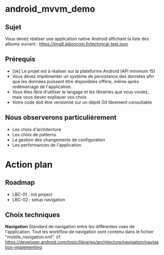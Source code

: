 # android_mvvm_demo

## Sujet 

Vous devez réaliser une application native Android affichant la liste des albums suivant : https://img8.leboncoin.fr/technical-test.json

## Prérequis 

- [ok] Le projet est à réaliser sur la plateforme Android (API minimum 15)
- Vous devez implémenter un système de persistance des données afin que les données puissent être disponibles offline, même après redémarrage de l'application.
- Vous êtes libre d'utiliser le langage et les librairies que vous voulez, mais vous devez expliquer vos choix
- Votre code doit être versionné sur un dépôt Git librement consultable

## Nous observerons particulièrement

- Les choix d'architecture 
- Les choix de patterns
- La gestion des changements de configuration
- Les performances de l'application

# Action plan 

## Roadmap

- LBC-01 : init project
- LBC-02 : setup navigation

## Choix techniques

**Navigation**
Standard de navigation entre les différentes vues de l'application.
Tout les workflow de navigation sont contenu dans le fichier "mobile_navigation.xml".
cf. https://developer.android.com/topic/libraries/architecture/navigation/navigation-implementing

